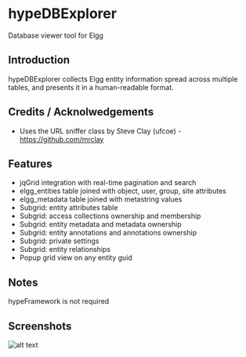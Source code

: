hypeDBExplorer
==============

Database viewer tool for Elgg

## Introduction ##

hypeDBExplorer collects Elgg entity information spread across multiple tables, and presents it in a human-readable format.


## Credits / Acknolwedgements ##

* Uses the URL sniffer class by Steve Clay (ufcoe) - https://github.com/mrclay


## Features ##

* jqGrid integration with real-time pagination and search
* elgg_entities table joined with object, user, group, site attributes
* elgg_metadata table joined with metastring values
* Subgrid: entity attributes table
* Subgrid: access collections ownership and membership
* Subgrid: entity metadata and metadata ownership
* Subgrid: entity annotations and annotations ownership
* Subgrid: private settings
* Subgrid: entity relationships
* Popup grid view on any entity guid


## Notes ##

hypeFramework is not required


## Screenshots ##

![alt text](https://raw.github.com/hypeJunction/hypeDBExplorer/master/screenshots/explorer.png "Database Explorer")

